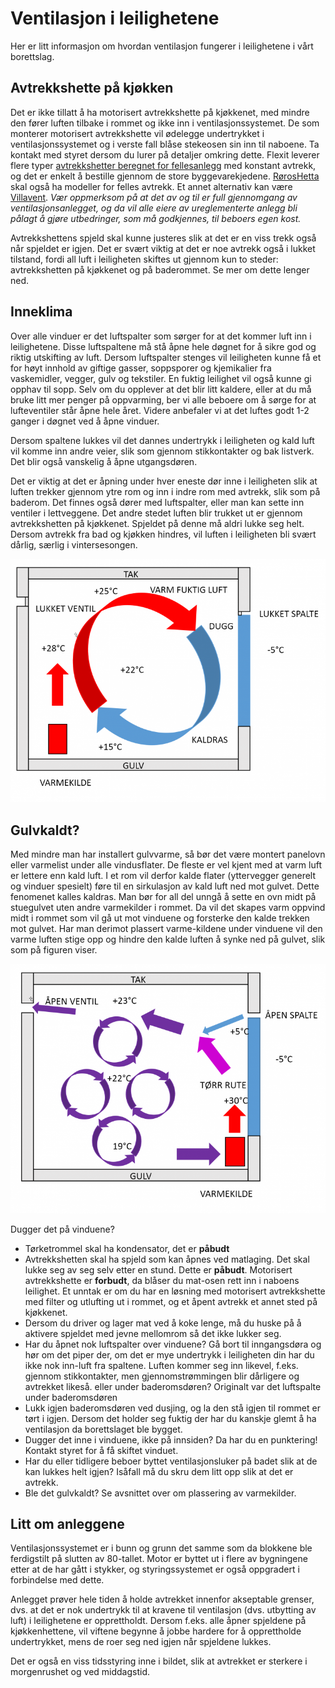 # Ventilasjon i leilighetene

Her er litt informasjon om hvordan ventilasjon fungerer i leilighetene i vårt
borettslag.

## Avtrekkshette på kjøkken

Det er ikke tillatt å ha motorisert avtrekkshette på kjøkkenet, med mindre den
fører luften tilbake i rommet og ikke inn i ventilasjonssystemet. De som
monterer motorisert avtrekkshette vil ødelegge undertrykket i
ventilasjonssystemet og i verste fall blåse stekeosen sin inn til naboene. Ta
kontakt med styret dersom du lurer på detaljer omkring dette. Flexit leverer
flere typer [avtrekkshetter beregnet for fellesanlegg][flexit] med konstant
avtrekk, og det er enkelt å bestille gjennom de store byggevarekjedene.
[RørosHetta][røros] skal også ha modeller for felles avtrekk. Et annet
alternativ kan være [Villavent][villavent]. _Vær oppmerksom på at det av og til
er full gjennomgang av ventilasjonsanlegget, og da vil alle eiere av
ureglementerte anlegg bli pålagt å gjøre utbedringer, som må godkjennes, til
beboers egen kost._

Avtrekkshettens spjeld skal kunne justeres slik at det er en viss trekk også når
spjeldet er igjen. Det er svært viktig at det er noe avtrekk også i lukket
tilstand, fordi all luft i leiligheten skiftes ut gjennom kun to steder:
avtrekkshetten på kjøkkenet og på baderommet. Se mer om dette lenger ned.

[flexit]: <https://www.flexit.no/produkter/kjokkenvifte/kjokkenhette_for_fellesanlegg/>
[røros]: <https://roroshetta.no/produktutvalg/>
[villavent]: <https://www.villavent.shop/kjokkenhetter-for-aggregat-og-fellesavtrekk>

## Inneklima

Over alle vinduer er det luftspalter som sørger for at det kommer luft inn i
leilighetene. Disse luftspaltene må stå åpne hele døgnet for å sikre god og
riktig utskifting av luft. Dersom luftspalter stenges vil leiligheten kunne få
et for høyt innhold av giftige gasser, soppsporer og kjemikalier fra
vaskemidler, vegger, gulv og tekstiler. En fuktig leilighet vil også kunne gi
opphav til sopp. Selv om du opplever at det blir litt kaldere, eller at du må
bruke litt mer penger på oppvarming, ber vi alle beboere om å sørge for at
lufteventiler står åpne hele året. Videre anbefaler vi at det luftes godt 1-2
ganger i døgnet ved å åpne vinduer.

Dersom spaltene lukkes vil det dannes undertrykk i leiligheten og kald luft vil
komme inn andre veier, slik som gjennom stikkontakter og bak listverk. Det blir
også vanskelig å åpne utgangsdøren.

Det er viktig at det er åpning under hver eneste dør inne i leiligheten slik at
luften trekker gjennom ytre rom og inn i indre rom med avtrekk, slik som på
baderom. Det finnes også dører med luftspalter, eller man kan sette inn ventiler
i lettveggene. Det andre stedet luften blir trukket ut er gjennom avtrekkshetten
på kjøkkenet. Spjeldet på denne må aldri lukke seg helt. Dersom avtrekk fra bad
og kjøkken hindres, vil luften i leiligheten bli svært dårlig, særlig i
vintersesongen.

![Eksempel på dårlig ventilasjon](daarlig_ventilasjon-768x594.png)

## Gulvkaldt?

Med mindre man har installert gulvvarme, så bør det være montert panelovn eller
varmelist under alle vindusflater. De fleste er vel kjent med at varm luft er
lettere enn kald luft. I et rom vil derfor kalde flater (yttervegger generelt og
vinduer spesielt) føre til en sirkulasjon av kald luft ned mot gulvet. Dette
fenomenet kalles kaldras. Man bør for all del unngå å sette en ovn midt på
stuegulvet uten andre varmekilder i rommet. Da vil det skapes varm oppvind midt
i rommet som vil gå ut mot vinduene og forsterke den kalde trekken mot gulvet.
Har man derimot plassert varme-kildene under vinduene vil den varme luften stige
opp og hindre den kalde luften å synke ned på gulvet, slik som på figuren viser.

![Eksempel på god ventilasjon og oppvarming](god_ventilasjon-768x607.png)

Dugger det på vinduene?

- Tørketrommel skal ha kondensator, det er __påbudt__
- Avtrekkshetten skal ha spjeld som kan åpnes ved matlaging. Det skal lukke seg
  av seg selv etter en stund. Dette er __påbudt__. Motorisert avtrekkshette er
  __forbudt__, da blåser du mat-osen rett inn i naboens leilighet. Et unntak er
  om du har en løsning med motorisert avtrekkshette med filter og utlufting ut i
  rommet, og et åpent avtrekk et annet sted på kjøkkenet.
- Dersom du driver og lager mat ved å koke lenge, må du huske på å aktivere
  spjeldet med jevne mellomrom så det ikke lukker seg.
- Har du åpnet nok luftspalter over vinduene? Gå bort til inngangsdøra og hør
  om det piper der, om det er mye undertrykk i leiligheten din har du ikke nok
  inn-luft fra spaltene. Luften kommer seg inn likevel, f.eks. gjennom
  stikkontakter, men gjennomstrømmingen blir dårligere og avtrekket likeså.
  eller under baderomsdøren? Originalt var det luftspalte under baderomsdøren
- Lukk igjen baderomsdøren ved dusjing, og la den stå igjen til rommet er tørt i
  igjen. Dersom det holder seg fuktig der har du kanskje glemt å ha ventilasjon
  da borettslaget ble bygget.
- Dugger det inne i vinduene, ikke på innsiden? Da har du en punktering! Kontakt
  styret for å få skiftet vinduet.
- Har du eller tidligere beboer byttet ventilasjonsluker på badet slik at de kan
  lukkes helt igjen? Isåfall må du skru dem litt opp slik at det er avtrekk.
- Ble det gulvkaldt? Se avsnittet over om plassering av varmekilder.

## Litt om anleggene

Ventilasjonssystemet er i bunn og grunn det samme som da blokkene ble
ferdigstilt på slutten av 80-tallet. Motor er byttet ut i flere av bygningene
etter at de har gått i stykker, og styringssystemet er også oppgradert i
forbindelse med dette.

Anlegget prøver hele tiden å holde avtrekket innenfor akseptable grenser, dvs.
at det er nok undertrykk til at kravene til ventilasjon (dvs. utbytting av luft)
i leilighetene er opprettholdt. Dersom f.eks. alle åpner spjeldene på
kjøkkenhettene, vil viftene begynne å jobbe hardere for å opprettholde
undertrykket, mens de roer seg ned igjen når spjeldene lukkes.

Det er også en viss tidsstyring inne i bildet, slik at avtrekket er sterkere i
morgenrushet og ved middagstid.

